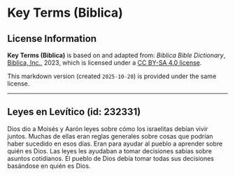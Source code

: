 # Key Terms (Biblica)

## License Information

**Key Terms (Biblica)** is based on and adapted from: _Biblica Bible Dictionary_, [Biblica, Inc.](https://www.biblica.com/), 2023, which is licensed under a [CC BY-SA 4.0 license](https://creativecommons.org/licenses/by-sa/4.0/legalcode.en).

This markdown version (created `2025-10-20`) is provided under the same license.



--------------------------------

## Leyes en Levítico (id: 232331)

Dios dio a Moisés y Aarón leyes sobre cómo los israelitas debían vivir juntos. Muchas de ellas eran reglas generales sobre cosas que podrían haber sucedido en esos días. Eran para ayudar al pueblo a aprender sobre quién es Dios. Las leyes les ayudaban a tomar decisiones sabias sobre asuntos cotidianos. El pueblo de Dios debía tomar todas sus decisiones basándose en quién es Dios.


